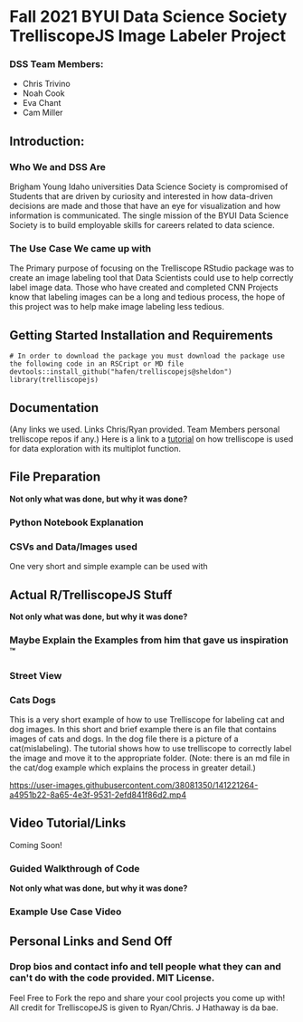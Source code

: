 # Fall 2021 BYUI Data Science Society TrelliscopeJS Image Labeler Project
### DSS Team Members:
- Chris Trivino
- Noah Cook
- Eva Chant
- Cam Miller

## Introduction:
### Who We and DSS Are
Brigham Young Idaho universities Data Science Society is compromised of Students that are driven by curiosity and interested in how data-driven decisions are made and those that have an eye for visualization and how information is communicated. The single mission of the BYUI Data Science Society is to build employable skills for careers related to data science.
### The Use Case We came up with
The Primary purpose of focusing on the Trelliscope RStudio package was to create an image labeling tool that Data Scientists could use to help correctly label image data. Those who have created and completed CNN Projects know that labeling images can be a long and tedious process, the hope of this project was to help make image labeling less tedious. 


## Getting Started Installation and Requirements
```
# In order to download the package you must download the package use the following code in an RSCript or MD file
devtools::install_github("hafen/trelliscopejs@sheldon")
library(trelliscopejs)
```
## Documentation
(Any links we used.  Links Chris/Ryan provided.  Team Members personal trelliscope repos if any.)
Here is a link to a [tutorial](https://cran.r-project.org/web/packages/trelliscopejs/vignettes/trelliscopejs.html) on how trelliscope is used for data exploration with its multiplot function. 


## File Preparation
**Not only what was done, but why it was done?**
### Python Notebook Explanation

### CSVs and Data/Images used
One very short and simple example can be used with 
## Actual R/TrelliscopeJS Stuff
**Not only what was done, but why it was done?**
### Maybe Explain the Examples from him that gave us inspiration &trade;
### Street View
### Cats Dogs
This is a very short example of how to use Trelliscope for labeling cat and dog images. In this short and brief example there is an file that contains images of cats and dogs. In the dog file there is a picture of a cat(mislabeling). The tutorial shows how to use trelliscope to correctly label the image and move it to the appropriate folder. (Note: there is an md file in the cat/dog example which explains the process in greater detail.)




https://user-images.githubusercontent.com/38081350/141221264-a4951b22-8a65-4e3f-9531-2efd841f86d2.mp4



## Video Tutorial/Links
Coming Soon!
### Guided Walkthrough of Code
**Not only what was done, but why it was done?**
### Example Use Case Video



## Personal Links and Send Off
### Drop bios and contact info and tell people what they can and can't do with the code provided.  MIT License.
Feel Free to Fork the repo and share your cool projects you come up with!  All credit for TrelliscopeJS is given to Ryan/Chris.  J Hathaway is da bae. 

